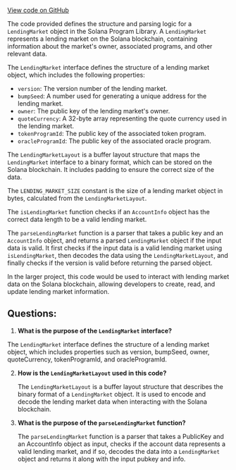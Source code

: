 [View code on GitHub](https://github.com/solana-labs/solana-program-library/token-lending/js/src/state/lendingMarket.ts)

The code provided defines the structure and parsing logic for a `LendingMarket` object in the Solana Program Library. A `LendingMarket` represents a lending market on the Solana blockchain, containing information about the market's owner, associated programs, and other relevant data.

The `LendingMarket` interface defines the structure of a lending market object, which includes the following properties:

- `version`: The version number of the lending market.
- `bumpSeed`: A number used for generating a unique address for the lending market.
- `owner`: The public key of the lending market's owner.
- `quoteCurrency`: A 32-byte array representing the quote currency used in the lending market.
- `tokenProgramId`: The public key of the associated token program.
- `oracleProgramId`: The public key of the associated oracle program.

The `LendingMarketLayout` is a buffer layout structure that maps the `LendingMarket` interface to a binary format, which can be stored on the Solana blockchain. It includes padding to ensure the correct size of the data.

The `LENDING_MARKET_SIZE` constant is the size of a lending market object in bytes, calculated from the `LendingMarketLayout`.

The `isLendingMarket` function checks if an `AccountInfo` object has the correct data length to be a valid lending market.

The `parseLendingMarket` function is a parser that takes a public key and an `AccountInfo` object, and returns a parsed `LendingMarket` object if the input data is valid. It first checks if the input data is a valid lending market using `isLendingMarket`, then decodes the data using the `LendingMarketLayout`, and finally checks if the version is valid before returning the parsed object.

In the larger project, this code would be used to interact with lending market data on the Solana blockchain, allowing developers to create, read, and update lending market information.
## Questions: 
 1. **What is the purpose of the `LendingMarket` interface?**

   The `LendingMarket` interface defines the structure of a lending market object, which includes properties such as version, bumpSeed, owner, quoteCurrency, tokenProgramId, and oracleProgramId.

2. **How is the `LendingMarketLayout` used in this code?**

   The `LendingMarketLayout` is a buffer layout structure that describes the binary format of a `LendingMarket` object. It is used to encode and decode the lending market data when interacting with the Solana blockchain.

3. **What is the purpose of the `parseLendingMarket` function?**

   The `parseLendingMarket` function is a parser that takes a PublicKey and an AccountInfo object as input, checks if the account data represents a valid lending market, and if so, decodes the data into a `LendingMarket` object and returns it along with the input pubkey and info.